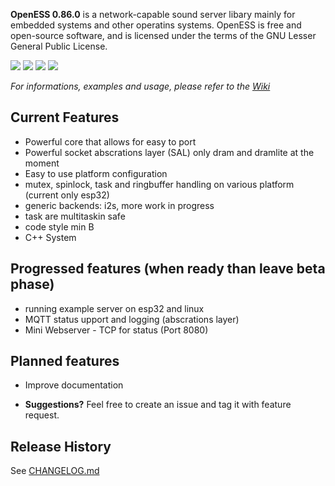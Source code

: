 **OpenESS 0.86.0**   is a network-capable sound server libary mainly for embedded systems and other operatins systems.
OpenESS is free and open-source software, and is licensed under the terms of the GNU Lesser General Public License.

<a href="https://www.codacy.com/app/RoseLeBlood/openess?utm_source=github.com&amp;utm_medium=referral&amp;utm_content=RoseLeBlood/openess&amp;utm_campaign=Badge_Grade"><img src="https://api.codacy.com/project/badge/Grade/4f0ba2c68a904b8da2f1d45d5f3596d4"/></a>
<img src="https://img.shields.io/github/license/RoseLeBlood/Openess.svg"/>
<img src="https://img.shields.io/github/last-commit/roseleblood/openess.svg"/>
<a href="https://twitter.com/padersophia">
<img src="https://img.shields.io/twitter/follow/padersophia.svg"></a>


_For informations, examples and usage, please refer to the [Wiki][wiki]_

## Current Features

* Powerful core that allows for easy to port
* Powerful socket abscrations layer (SAL) only dram and dramlite at the moment
* Easy to use platform configuration
* mutex, spinlock, task and ringbuffer handling on various platform (current only esp32)
* generic backends:  i2s, more work in progress
* task are multitaskin safe
* code style min B
* C++ System

## Progressed features (when ready than leave beta phase)

* running example server on esp32 and linux
* MQTT status upport and logging (abscrations layer)
* Mini Webserver  - TCP for status (Port 8080)

## Planned features

* Improve documentation

* **Suggestions?** Feel free to create an issue and tag it with feature request.


## Release History
See [CHANGELOG.md][changelog]



[wiki]: https://github.com/RoseLeBlood/openess/wiki
[changelog]:CHANGELOG.md
